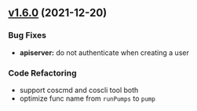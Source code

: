 
<a name="v1.6.0"></a>
## [v1.6.0](https://github.com/marmotedu/iam/compare/v1.4.0...v1.6.0) (2021-12-20)

### Bug Fixes

* **apiserver:** do not authenticate when creating a user

### Code Refactoring

* support coscmd and coscli tool both
* optimize func name from `runPumps` to `pump`

